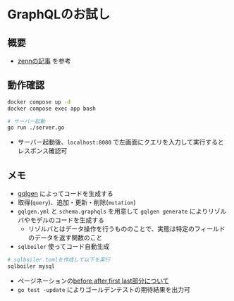 # GraphQLのお試し
## 概要
- [zennの記事](https://zenn.dev/hsaki/books/golang-graphql) を参考

## 動作確認
```sh
docker compose up -d
docker compose exec app bash

# サーバー起動
go run ./server.go
```
- サーバー起動後、`localhost:8080` で左画面にクエリを入力して実行するとレスポンス確認可

## メモ
- [gqlgen](https://github.com/99designs/gqlgen) によってコードを生成する
- 取得(`query`)、追加・更新・削除(`mutation`)
- `gqlgen.yml` と `schema.graphqls` を用意して `gqlgen generate` によりリゾルバやモデルのコードを生成する
  - リゾルバとはデータ操作を行うもののことで、実態は特定のフィールドのデータを返す関数のこと
- `sqlboiler` 使ってコード自動生成
```sh
# sqlboiler.tomlを作成して以下を実行
sqlboiler mysql
```
- ページネーションの[before,after,first,last部分について](https://tekrog.com/graphql-relay-cursor)
- `go test -update` によりゴールデンテストの期待結果を出力可
